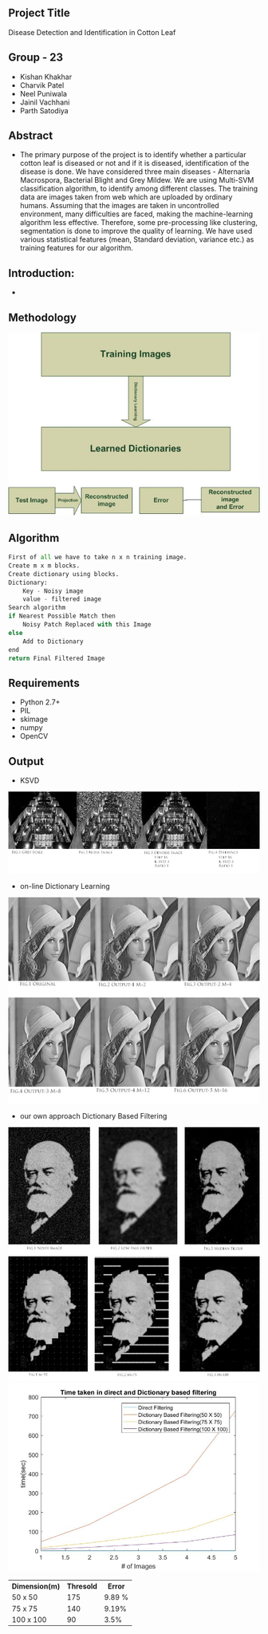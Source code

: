 
## Project Title
Disease Detection and Identification in Cotton Leaf

## Group - 23
- Kishan Khakhar
- Charvik Patel
- Neel Puniwala
- Jainil Vachhani
- Parth Satodiya


## Abstract
- The primary purpose of the project is to identify whether a particular cotton leaf is diseased or not and if it is
diseased, identification of the disease is done. We have considered three main diseases - Alternaria Macrospora, Bacterial Blight and Grey Mildew. We are using Multi-SVM classification algorithm, to identify among different classes. The training data
are images taken from web which are uploaded by ordinary humans. Assuming that the images are taken in uncontrolled environment, many difficulties are faced, making the machine-learning algorithm less effective. Therefore, some pre-processing like clustering, segmentation is done to improve the quality of learning. We have used various statistical features (mean,
Standard deviation, variance etc.) as training features for our algorithm.

## Introduction:
- 


## Methodology
<img src="https://github.com//Charvik2020/Dictionary-based-filtering/raw/master/Report/Midterm%20Report/2.jpg" alt="https://github.com//Charvik2020/Dictionary-based-filtering/raw/master/Report/Midterm%20Report/2.jpg">



## Algorithm
```python
First of all we have to take n x n training image.
Create m x m blocks.
Create dictionary using blocks.
Dictionary:
	Key - Noisy image
	value - filtered image
Search algorithm
if Nearest Possible Match then
	Noisy Patch Replaced with this Image
else
	Add to Dictionary
end
return Final Filtered Image
```


## Requirements
- Python 2.7+
- PIL
- skimage
- numpy
- OpenCV

## Output
- KSVD
<img src="https://github.com//Charvik2020/Dictionary-based-filtering/raw/master/output/KSVD.jpg" alt="https://github.com//Charvik2020/Dictionary-based-filtering/raw/master/output/KSVD.jpg">

- on-line Dictionary Learning
<img src="https://github.com/Charvik2020/Dictionary-based-filtering/raw/master/Report/FinalTerm%20Report/OnlineDictionaryLearning.jpg" alt="https://github.com/Charvik2020/Dictionary-based-filtering/raw/master/Report/FinalTerm%20Report/OnlineDictionaryLearning.jpg">

<img src="https://github.com/Charvik2020/Dictionary-based-filtering/raw/master/Report/FinalTerm%20Report/OnlineDictionaryLearningCopy.jpg" alt="https://github.com/Charvik2020/Dictionary-based-filtering/raw/master/Report/FinalTerm%20Report/OnlineDictionaryLearningCopy.jpg">


- our own approach Dictionary Based Filtering
<img src="https://github.com/Charvik2020/Dictionary-based-filtering/raw/master/Code%20and%20Results/Analysis/imageanalysis/output1.jpg" alt="https://github.com/Charvik2020/Dictionary-based-filtering/raw/master/Code%20and%20Results/Analysis/imageanalysis/output1.jpg">

<img src="https://github.com/Charvik2020/Dictionary-based-filtering/raw/master/Code%20and%20Results/Analysis/imageanalysis/output2.jpg" alt="https://github.com/Charvik2020/Dictionary-based-filtering/raw/master/Code%20and%20Results/Analysis/imageanalysis/output2.jpg">

<img src="https://github.com/Charvik2020/Dictionary-based-filtering/raw/master/Code%20and%20Results/Analysis/imageanalysis/Timeanalysis.jpg" alt="https://github.com/Charvik2020/Dictionary-based-filtering/raw/master/Code%20and%20Results/Analysis/imageanalysis/Timeanalysis.jpg">

<table class="tg">
  <tr>
    <th class="tg-yw4l">Dimension(m)<br></th>
    <th class="tg-yw4l">Thresold<br></th>
    <th class="tg-yw4l">Error</th>
  </tr>
  <tr>
    <td class="tg-yw4l">50 x 50<br></td>
    <td class="tg-yw4l">175</td>
    <td class="tg-yw4l">9.89 %<br></td>
  </tr>
  <tr>
    <td class="tg-yw4l">75 x 75<br></td>
    <td class="tg-yw4l">140</td>
    <td class="tg-yw4l">9.19%<br></td>
  </tr>
  <tr>
    <td class="tg-yw4l">100 x 100<br></td>
    <td class="tg-yw4l">90</td>
    <td class="tg-yw4l">3.5%</td>
  </tr>
</table>
